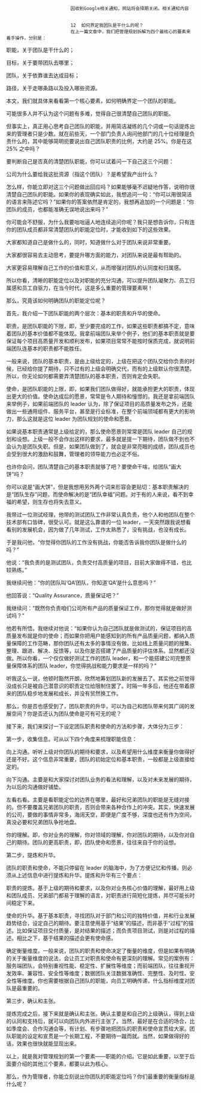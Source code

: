 
                            
                            因收到Google相关通知，网站将会择期关闭。相关通知内容
                            
                            
                            12  如何界定我团队是干什么的呢？
                            在上一篇文章中，我们把管理规划拆解为四个最核心的要素来着手操作，分别是：

职能，关于团队是干什么的；

目标，关于要带团队去哪里；

团队，关于依靠谁去达成目标；

路径，关于走哪条路以及投入哪些资源。

本文，我们就具体来看看第一个核心要素，如何明确界定一个团队的职能。

可能很多人并不认为这个问题有多难，觉得自己很清楚自己团队的职能。

但事实上，真正用心思考自己团队的职能，并用简洁凝练的几个词或一句话提炼出来的管理者只是少数。就在前些天，一个部门负责人询问他部门的几十位经理是负责什么的，其中能够简明扼要说出自己团队职责的比例，大约是 25%。你是在这 25% 之中吗？

要判断自己是否真的清楚团队职能，你可以试着问一下自己这三个问题：

公司为什么要给我这批资源（指这个团队）？是希望我产出什么？

怎么样，你能立即对这三个问题做出回应吗？如果能够毫不迟疑地作答，说明你很清楚自己团队的职能。如果你的表现确实如此，我想追问一句：“你可以用很简洁的语言来陈述它吗？”如果你的答案依然是肯定的，我想再追加的一个问题是：“你团队的成员，也都能准确无误地说出来吗？”

你可能会不舒服，为什么我要咄咄逼人地连续追问你呢？我只是想告诉你，只有连你的团队成员都非常清楚团队的职能定位时，才能收到如下的这些效果。

大家都知道自己是做什么的，同时，知道做什么对于团队来说非常重要。

大家都很容易去主动思考，要提升哪方面的能力，对团队来说是最有帮助的。

大家更容易理解自己工作的价值和意义，从而增强对团队的认同度和归属感。

所以你看，清晰的职能定位以及对职能的充分沟通，可以提升团队凝聚力、员工归属感和员工自驱力，在当今时代，这是多么重要的管理要素啊！

那么，究竟该如何明确团队的职能定位呢？

首先，我介绍一下团队职能的两个层次：基本的职责和升华的使命。

职责，是团队职能的下限，即，至少要完成的工作，如果这些职责都搞不定，意味着团队的基本价值都不能体现。我拿前端团队来举个例子，他们的基本职责就是要保证每个项目高质量开发和顺利发布，如果项目常常不能按时保质完成，就说明前端团队连基本的职责都不能胜任。

一般来说，团队的基本职责，是由上级给定的，上级在把这个团队交给你负责的时候，已经给你提了期待，只不过有的上级会明确交代，而有的上级默认你很清楚。所以，你无论如何都需要弄清楚团队的基本职责，否则肯定会失职。

使命，是团队职能的上限，即，如果我们团队做得好，就能承担更大的职责，体现出更大的价值。使命达成后的愿景，常常是令人期待和憧憬的。我还是拿前端团队来举例子，如果前端团队的 leader 认为，除了保证项目的高质量发布之外，还能做出一些通用组件、服务平台，甚至是行业标准，在整个前端领域都有更大的影响力，那么这就是这位 leader 为团队规划的使命和愿景。

如果说基本职责通常是上级给定的，那么使命愿景则常常是团队 leader 自己的规划和设想。上级一般不会作出这样的要求，最多就是提一下期待，团队做不到也不会认为是团队失职。但是，如果团队做到了，就会是非常亮眼的成绩，团队成员也会受到很大的激励和鼓舞，管理者的领导能力也必定不俗。

也许你会问，团队清楚自己的基本职责就够了吧？要使命干啥，给团队“画大饼”吗？

你可以说是“画大饼”，但是我想用另外两个词来形容会更贴切：基本职责解决的是“团队生存”问题，而使命解决的是“团队幸福”问题。对于有的人来说，看不到幸福的希望，则生存也将失去意义。

我带过一位测试经理，他带的测试团队工作非常认真负责，他个人和他团队在整个技术部有口皆碑，很受认可。就是这么靠谱的一位 leader，一天突然跟我说想看看别的发展机会，因为做了几年测试，工作太熟悉了，没有挑战，也没有成长。

于是我问他，“你觉得你团队的工作没有挑战，你能否告诉我你团队是做什么的吗？”

他说：“我负责的是测试团队，负责交付高质量的项目，目前大家做得不错，也比较熟练。”

我继续问他：“你的团队叫‘QA’团队，你知道‘QA’是什么意思吗？”

他回答说：“Quality Assurance，质量保证吧？”

我继续问：“既然你负责咱们公司所有产品的质量保证工作，那你觉得就是做好测试吗？”

他若有所悟。我继续对他说：“如果你认为自己团队就是做测试的，保证项目的高质量发布就是你的使命；而如果你把用户能感知到的所有产品质量问题，都纳入质量保障的工作范畴，那你团队还有太多的事情没有做，比如线上质量问题的搜集、整理、跟进、解决、反馈等，以及你是否搭建了产品质量的评估体系。显然都还没做。所以你看，一个仅仅做好测试工作的团队 leader，和一个能搭建公司完整质量保障体系的团队 leader，你觉得挑战和能力要求是一样的吗？”

听我这么一说，他顿时豁然开朗，欣然地筹划团队新的发展去了。其实他之前觉得没成长只是被自己潜意识的职责定位给限制住罢了。时隔一年多后，他还在带着原来的团队稳步地发展和成长，并没有贸然换工作。

那么，你是否也感受到了，团队职责的升华，可以为自己和团队带来何其广阔的发展空间？你是否还认为团队使命是可有可无的呢？

接下来，我们来探讨一下设定团队职责和使命的方法和步骤，大体分为三步：

第一步，收集信息。可从以下四个角度来梳理职能信息：

向上沟通。听听上级对你团队的期待和要求，以及希望用什么维度来衡量你做得好还是不好。这个信息非常重要，团队的初始定位和基本职责，一般都是上级直接给定的。

向下沟通。主要是和大家探讨对团队业务的看法和理解，以及对未来发展的期待，为以后的沟通做好铺垫。

左看右看。主要是看职能定位的边界在哪里，最好和兄弟团队的职能是无缝对接的。但不要覆盖兄弟团队的职责，否则会带来各种合作上的冲突。其实，快速发展的公司，要做的事情非常多，海阔天空，即便是广度不够，深度也还有作为空间，真没必要和兄弟团队争抢地盘。

你的理解。即，你对业务的理解，你对领域的理解，你对团队的期待，以及你对自己的期待。团队的更高职责，即，团队使命和愿景，往往来自于你的设想。

第二步，提炼和升华。

团队的职责和使命，不能只停留在 leader 的脑海中，为了方便记忆和传播，则必须从上述信息中进行提炼和升华。提炼和升华有三个要点：

职责的提炼。基于上级的期待和要求，以及你对业务核心价值的理解，最好用上级和团队成员、兄弟部门都易于理解的语言，对职责进行简短化提炼，并尽可能长时间稳定下来。

使命的升华。基于基本职责，寻找团队对于部门和公司的独特价值，并和行业发展趋势结合，设定自己的期待。要注意使用基于“结果”的描述，而非基于“过程”的描述。比如保证项目交付质量，是对结果的描述；而负责项目测试，则是对过程的描述。相比之下，基于结果的描述会更有使命感。

确定衡量维度。一般来说，团队的职责和使命决定了衡量的维度，但是如果有明确的关于衡量维度的说法，会让员工对职责和使命有更深刻的理解。常见的案例有：服务端团队，会特别重视性能、稳定性、扩展性等维度；而前端团队，往往重视开发效率、兼容性、安全性等维度；数据团队关注数据准确性、完整性、及时性、安全性等维度。你也需要根据自己团队的职能，向员工明确传递，什么指标维度对团队是最重要的。

第三步，确认和主张。

提炼完成之后，接下来就是确认和主张。确认主要是和自己的上级确认，得到上级的认同和支持后，就可以向团队内外进行主张了。当然，最好是在合适的场合，比如季度会、合作沟通会等，有计划、有步骤地把团队的职责和使命宣贯给大家。团队职能的设定和宣贯是一个长期工程，不要期待一蹴而就。当然，如果做得好的话，效果也很快就能显现出来。

以上，就是我对管理规划的第一个要素——职能的介绍。它是如此重要，以至于后面要介绍的其他三个要素，都要以此为核心。

那么，作为管理者，你能立刻说出你团队的职能定位吗？你们最重要的衡量指标是什么呢？

                        
                        
                            